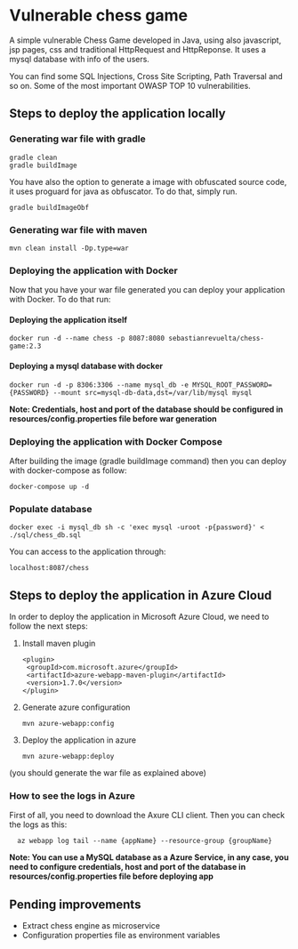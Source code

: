 # Vulnerable chess game
A simple vulnerable Chess Game developed in Java, using also javascript, jsp pages, css and traditional HttpRequest and HttpReponse.
It uses a mysql database with info of the users.

You can find some SQL Injections, Cross Site Scripting, Path Traversal and so on.
Some of the most important OWASP TOP 10 vulnerabilities.

## Steps to deploy the application locally

### Generating war file with gradle
    gradle clean
    gradle buildImage

You have also the option to generate a image with obfuscated source code, it uses proguard for java as obfuscator.
To do that, simply run.
    
    gradle buildImageObf

### Generating war file with maven
    mvn clean install -Dp.type=war

### Deploying the application with Docker
Now that you have your war file generated you can deploy your application with Docker.
To do that run:

#### Deploying the application itself
    docker run -d --name chess -p 8087:8080 sebastianrevuelta/chess-game:2.3

#### Deploying a mysql database with docker
    docker run -d -p 8306:3306 --name mysql_db -e MYSQL_ROOT_PASSWORD={PASSWORD} --mount src=mysql-db-data,dst=/var/lib/mysql mysql

**Note: Credentials, host and port of the database should be configured in resources/config.properties file before war generation**

### Deploying the application with Docker Compose
After building the image (gradle buildImage command) then you can deploy with docker-compose as follow:
    
    docker-compose up -d

### Populate database

    docker exec -i mysql_db sh -c 'exec mysql -uroot -p{password}' < ./sql/chess_db.sql
    
You can access to the application through:

    localhost:8087/chess

## Steps to deploy the application in Azure Cloud

In order to deploy the application in Microsoft Azure Cloud, we need to follow the next steps:

1. Install maven plugin 

       <plugin> 
        <groupId>com.microsoft.azure</groupId>  
        <artifactId>azure-webapp-maven-plugin</artifactId>  
        <version>1.7.0</version>  
       </plugin>
    
2. Generate azure configuration
    
       mvn azure-webapp:config
    
3. Deploy the application in azure

       mvn azure-webapp:deploy 
  (you should generate the war file as explained above)
  
### How to see the logs in Azure
First of all, you need to download the Axure CLI client.
Then you can check the logs as this:
  
      az webapp log tail --name {appName} --resource-group {groupName}

  **Note: You can use a MySQL database as a Azure Service, in any case, you need to configure credentials, host and port of the database in resources/config.properties file before deploying app**
  
 ## Pending improvements
 * Extract chess engine as microservice
 * Configuration properties file as environment variables

